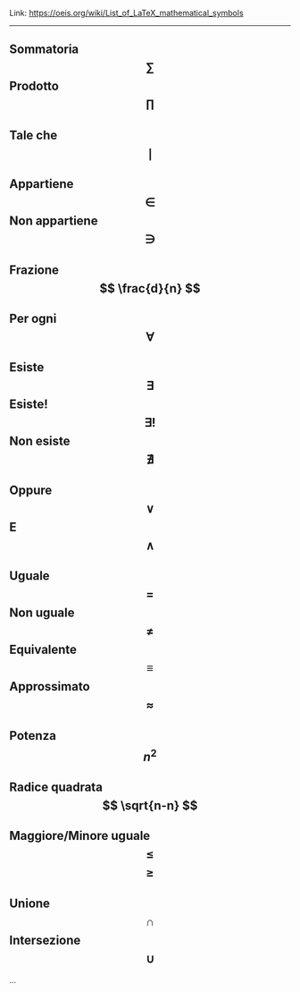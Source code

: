 
Link: https://oeis.org/wiki/List_of_LaTeX_mathematical_symbols

---
Sommatoria
$$
	\sum
$$
Prodotto
$$
	\prod
$$
----
Tale che
$$
	\mid
$$
---
Appartiene
$$
	\in
$$
Non appartiene
$$
	\ni
$$
---
Frazione
$$
	\frac{d}{n}
$$
---
Per ogni
$$
	\forall
$$
---
Esiste
$$
	\exists
$$
Esiste!
$$
	\exists!
$$
Non esiste
$$
	\nexists
$$
---
Oppure
$$
	\lor
$$
E
$$
	\land
$$
---
Uguale
$$
	=
$$
Non uguale
$$
	\neq
$$
Equivalente
$$
	\equiv
$$
Approssimato
$$
	\approx
$$
---
Potenza
$$
	n^2
$$
---
Radice quadrata
$$
	\sqrt{n-n}
$$
---
Maggiore/Minore uguale
$$
 \leq
$$
$$
	\geq
$$
---
Unione
$$
	\cap
$$
Intersezione
$$
	\cup
$$
---
...